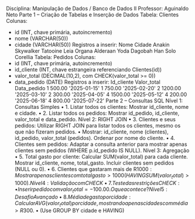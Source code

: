 
Disciplina:	Manipulação	de	Dados	/	Banco	de	Dados	II
Professor:	Aguinaldo	Neto
Parte 1 – Criação de Tabelas e Inserção de Dados
Tabela: Clientes
Colunas:
- id	(INT,	chave	primária,	autoincremento)
- nome	(VARCHAR(50))
- cidade	(VARCHAR(50))
Registros	a	inserir:
Nome Cidade
Anakin	Skywalker Tatooine
Leia	Organa Alderaan
Yoda Dagobah
Han	Solo Corellia
Tabela: Pedidos
Colunas:
- id	(INT,	chave	primária,	autoincremento)
- id_cliente	(INT,	chave	estrangeira	referenciando	Clientes(id))
- valor_total	(DECIMAL(10,2),	com	CHECK(valor_total	>=	0))
- data_pedido (DATE)
Registros	a	inserir:
Id_cliente Valor_total Data_pedido
1 500.00 '2025-01-15'
1 750.00 '2025-02-20'
2 1200.00 '2025-03-10'
2 300.00 '2025-04-05'
4 1500.00 '2025-05-12'
4 200.00 '2025-06-18'
4 800.00 '2025-07-22'
Parte 2 – Consultas SQL
Nível 1: Consultas Simples
• 1.	Listar	todos	os	clientes:	Mostrar	id_cliente,	nome	e	cidade.
• 2.	Listar	todos	os	pedidos:	Mostrar	id_pedido,	id_cliente,	valor_total	e	data_pedido.
Nível 2: RIGHT JOIN
• 3.	Clientes	e	seus	pedidos:	Utilizar	RIGHT JOIN	para	listar	todos os	clientes,	mesmo	os	
que	não	fizeram	pedidos.
• 			Mostrar:	id_cliente,	nome	(clientes),	id_pedido,	valor_total	(pedidos).	Ordenar	por	
nome	do	cliente.
• 4.	Clientes	sem	pedidos:	Adaptar	a	consulta	anterior	para	mostrar	apenas	clientes	sem	
pedidos	(WHERE	p.id_pedido	IS	NULL).
Nível 3: Agregação
• 5.	Total	gasto	por	cliente:	Calcular	SUM(valor_total)	para	cada	cliente.	Mostrar	
id_cliente,	nome,	total_gasto.	Incluir	clientes	sem	pedidos	(NULL	ou	0).
• 6.	Clientes	que	gastaram	mais	de	R$1000:	Mostrar	apenas	clientes	com	total	gasto	>	
1000	(HAVING	SUM(valor_total)	>	1000).
Nível 4: Validação com CHECK
• 7.	Teste	das	restrições	CHECK:
• 				Inserir	pedido	com	valor_total	=	-100.00.	O	que	acontece?
Nível 5: Desafio Avançado
• 8.	Média	de	gasto	por	cidade:	Calcular	AVG(valor_total)	por	cidade,	mostrando	apenas	
cidades	com	média	>	R$300.
• 			(Use	GROUP	BY	cidade	e	HAVING)
